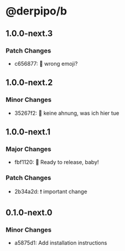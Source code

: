 # @derpipo/b

## 1.0.0-next.3

### Patch Changes

- c656877: 🥙 wrong emoji?

## 1.0.0-next.2

### Minor Changes

- 35267f2: 🤷 keine ahnung, was ich hier tue

## 1.0.0-next.1

### Major Changes

- fbf1120: 🌱 Ready to release, baby!

### Patch Changes

- 2b34a2d: ❗️ important change

## 0.1.0-next.0

### Minor Changes

- a5875d1: Add installation instructions
